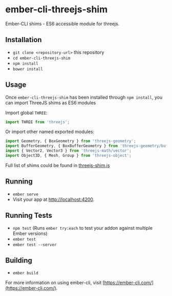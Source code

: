 # ember-cli-threejs-shim

Ember-CLI shims - ES6 accessible module for threejs.

## Installation

* `git clone <repository-url>` this repository
* `cd ember-cli-threejs-shim`
* `npm install`
* `bower install`

## Usage
Once `ember-cli-threejs-shim` has been installed through `npm install`, you can import ThreeJS shims as ES6 modules

Import global `THREE`:

```javascript
import THREE from 'threejs';
```

Or import other named exported modules:

```javascript
import Geometry, { BoxGeometry } from 'threejs-geometry';
import BufferGeometry, { BoxBufferGeometry } from 'threejs-geometry/buffer';
import { Vector2, Vector3 } from 'threejs-math/vector';
import Object3D, { Mesh, Group } from 'threejs-object';
```

Full list of shims could be found in [threejs-shim.js](https://github.com/Ticketfly/ember-cli-threejs-shim/blob/master/vendor/threejs-shim.js)
## Running

* `ember serve`
* Visit your app at [http://localhost:4200](http://localhost:4200).

## Running Tests

* `npm test` (Runs `ember try:each` to test your addon against multiple Ember versions)
* `ember test`
* `ember test --server`

## Building

* `ember build`

For more information on using ember-cli, visit [https://ember-cli.com/](https://ember-cli.com/).
